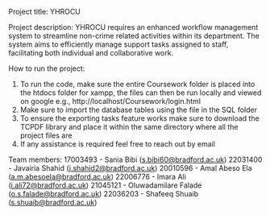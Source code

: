 Project title: YHROCU

Project description: YHROCU requires an enhanced workflow management system to streamline non-crime related activities within its department. The system aims to efficiently manage support tasks assigned to staff, facilitating both individual and collaborative work.

How to run the project:

1. To run the code, make sure the entire Coursework folder is placed into the htdocs folder for xampp, the files can then be run locally and viewed on google e.g., http://localhost/Coursework/login.html
2. Make sure to import the database tables using the file in the SQL folder
3. To ensure the exporting tasks feature works make sure to download the TCPDF library and place it within the same directory where all the project files are
4. If any assistance is required feel free to reach out by email

Team members:
17003493 - Sania Bibi (s.bibi60@bradford.ac.uk) 
22031400 - Javairia Shahid (j.shahid2@bradford.ac.uk) 
20010596 - Amal Abeso Ela (a.m.abesoela@bradford.ac.uk) 
22006776 - Imara Ali (i.ali72@bradford.ac.uk) 
21045121 - Oluwadamilare Falade (o.s.falade@bradford.ac.uk) 
22036203 - Shafeeq Shuaib (s.shuaib@bradford.ac.uk) 

